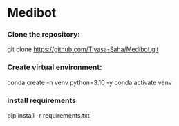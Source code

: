 # Medibot

### Clone the repository:
git clone https://github.com/Tiyasa-Saha/Medibot.git

### Create virtual environment:
conda create -n venv python=3.10 -y
conda activate venv

### install requirements 
pip install -r requirements.txt 